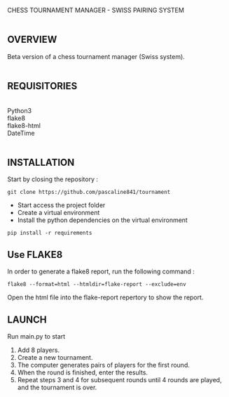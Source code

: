 CHESS TOURNAMENT MANAGER -  SWISS PAIRING SYSTEM <br>
<br>
## OVERVIEW
Beta version of a chess tournament manager (Swiss system).
<br>
<br>
## REQUISITORIES <br>
<br>
Python3<br>
flake8 <br>
flake8-html <br>
DateTime<br>

<br>

## INSTALLATION 
Start by closing the repository :
```
git clone https://github.com/pascaline841/tournament
```
- Start access the project folder
- Create a virtual environment
- Install the python dependencies on the virtual environment
```
pip install -r requirements
```
## Use FLAKE8
In order to generate a flake8 report, run the following command :
```
flake8 --format=html --htmldir=flake-report --exclude=env
```
Open the html file into the flake-report repertory to show the report.

## LAUNCH 

Run main.py to start<br>
1. Add 8 players. <br>
2. Create a new tournament. <br>
3. The computer generates pairs of players for the first round. <br>
4. When the round is finished, enter the results. <br>
5. Repeat steps 3 and 4 for subsequent rounds until 4 rounds are played, and the tournament is over. <br>

